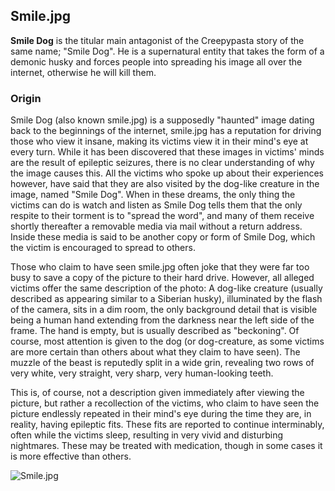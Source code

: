 ## Smile.jpg

**Smile Dog** is the titular main antagonist of the Creepypasta story of the same name; "Smile Dog". He is a supernatural entity that takes the form of a demonic husky and forces people into spreading his image all over the internet, otherwise he will kill them.


### Origin

Smile Dog (also known smile.jpg) is a supposedly "haunted" image dating back to the beginnings of the internet, smile.jpg has a reputation for driving those who view it insane, making its victims view it in their mind's eye at every turn. While it has been discovered that these images in victims' minds are the result of epileptic seizures, there is no clear understanding of why the image causes this. All the victims who spoke up about their experiences however, have said that they are also visited by the dog-like creature in the image, named "Smile Dog". When in these dreams, the only thing the victims can do is watch and listen as Smile Dog tells them that the only respite to their torment is to "spread the word", and many of them receive shortly thereafter a removable media via mail without a return address. Inside these media is said to be another copy or form of Smile Dog, which the victim is encouraged to spread to others.

Those who claim to have seen smile.jpg often joke that they were far too busy to save a copy of the picture to their hard drive. However, all alleged victims offer the same description of the photo: A dog-like creature (usually described as appearing similar to a Siberian husky), illuminated by the flash of the camera, sits in a dim room, the only background detail that is visible being a human hand extending from the darkness near the left side of the frame. The hand is empty, but is usually described as "beckoning". Of course, most attention is given to the dog (or dog-creature, as some victims are more certain than others about what they claim to have seen). The muzzle of the beast is reputedly split in a wide grin, revealing two rows of very white, very straight, very sharp, very human-looking teeth.

This is, of course, not a description given immediately after viewing the picture, but rather a recollection of the victims, who claim to have seen the picture endlessly repeated in their mind's eye during the time they are, in reality, having epileptic fits. These fits are reported to continue interminably, often while the victims sleep, resulting in very vivid and disturbing nightmares. These may be treated with medication, though in some cases it is more effective than others.


![Smile.jpg](https://i.ibb.co/qsDtp0K/New-Project.png)
